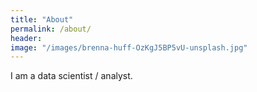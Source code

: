 ```yaml
---
title: "About"
permalink: /about/
header: 
image: "/images/brenna-huff-OzKgJ5BP5vU-unsplash.jpg"
---
```

I am a data scientist / analyst.